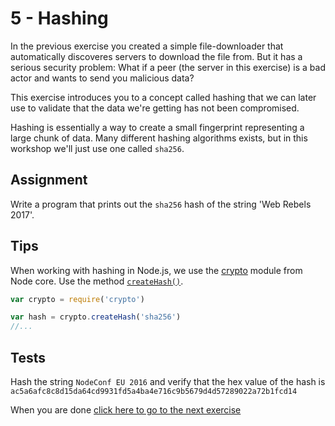 # 5 - Hashing

In the previous exercise you created a simple file-downloader that automatically discoveres servers to download the file from. But it has a serious security problem: What if a peer (the server in this exercise) is a bad actor and wants to send you malicious data?

This exercise introduces you to a concept called hashing that we can later use to validate that the data we're getting has not been compromised.

Hashing is essentially a way to create a small fingerprint representing a large chunk of data. Many different hashing algorithms exists, but in this workshop we'll just use one called `sha256`.

## Assignment

Write a program that prints out the `sha256` hash of the string 'Web Rebels 2017'.

## Tips

When working with hashing in Node.js, we use the [crypto](https://nodejs.org/api/crypto.html) module from Node core. Use the method [`createHash()`](https://nodejs.org/api/crypto.html#crypto_crypto_createhash_algorithm).

```js
var crypto = require('crypto')

var hash = crypto.createHash('sha256')
//...
```

## Tests

Hash the string `NodeConf EU 2016` and verify that the hex value of the hash is `ac5a6afc8c8d15da64cd9931fd5a4ba4e716c9b5679d4d57289022a72b1fcd14`

When you are done [click here to go to the next exercise](06.html)
